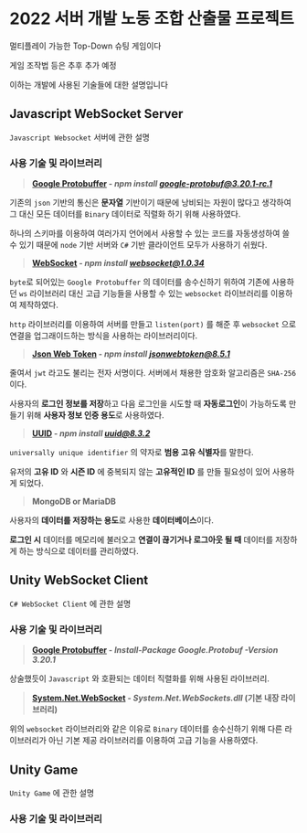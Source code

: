 # 2022 서버 개발 노동 조합 산출물 프로젝트

멀티플레이 가능한 Top-Down 슈팅 게임이다

게임 조작법 등은 추후 추가 예정

이하는 개발에 사용된 기술들에 대한 설명입니다

## Javascript WebSocket Server

`Javascript Websocket` 서버에 관한 설명

### 사용 기술 및 라이브러리

> **[Google Protobuffer](https://www.npmjs.com/package/google-protobuf) - *npm install google-protobuf@3.20.1-rc.1***

기존의 `json` 기반의 통신은 **문자열** 기반이기 때문에 낭비되는 자원이 많다고 생각하여 그 대신 모든 데이터를 `Binary` 데이터로 직렬화 하기 위해 사용하였다.

하나의 스키마를 이용하여 여러가지 언어에서 사용할 수 있는 코드를 자동생성하여 쓸 수 있기 때문에 `node` 기반 서버와 `C#` 기반 클라이언트 모두가 사용하기 쉬웠다.

> **[WebSocket](https://github.com/theturtle32/WebSocket-Node) - *npm install websocket@1.0.34***

`byte`로 되어있는 `Google Protobuffer` 의 데이터를 송수신하기 위하여 기존에 사용하던 `ws` 라이브러리 대신 고급 기능들을 사용할 수 있는 `websocket` 라이브러리를 이용하여 제작하였다.

`http` 라이브러리를 이용하여 서버를 만들고 `listen(port)` 를 해준 후 `websocket` 으로 연결을 업그래이드하는 방식을 사용하는 라이브러리이다.

> **[Json Web Token](https://jwt.io/) - *npm install jsonwebtoken@8.5.1***

줄여서 `jwt` 라고도 불리는 전자 서명이다. 서버에서 채용한 암호화 알고리즘은 `SHA-256` 이다.

사용자의 **로그인 정보를 저장**하고 다음 로그인을 시도할 때 **자동로그인**이 가능하도록 만들기 위해 **사용자 정보 인증 용도**로 사용하였다.

> **[UUID](https://github.com/uuidjs/uuid#readme) - *npm install uuid@8.3.2***

`universally unique identifier` 의 약자로 **범용 고유 식별자**를 말한다.

유저의 **고유 ID** 와 **시즌 ID** 에 중복되지 않는 **고유적인 ID** 를 만들 필요성이 있어 사용하게 되었다.

> **MongoDB or MariaDB**

사용자의 **데이터를 저장하는 용도**로 사용한 **데이터베이스**이다.

**로그인 시** 데이터를 메모리에 불러오고 **연결이 끊기거나 로그아웃 될 때** 데이터를 저장하게 하는 방식으로 데이터를 관리하였다.

## Unity WebSocket Client

`C# WebSocket Client` 에 관한 설명

### 사용 기술 및 라이브러리

> **[Google Protobuffer](https://www.nuget.org/packages/Google.Protobuf/) - *Install-Package Google.Protobuf -Version 3.20.1***

상술했듯이 `Javascript` 와 호환되는 데이터 직렬화를 위해 사용된 라이브러리.

> **[System.Net.WebSocket](https://docs.microsoft.com/ko-kr/dotnet/api/system.net.websockets.websocket?view=net-6.0) - *System.Net.WebSockets.dll* (기본 내장 라이브러리)**

위의 `websocket` 라이브러리와 같은 이유로 `Binary` 데이터를 송수신하기 위해 다른 라이브러리가 아닌 기본 제공 라이브러리를 이용하여 고급 기능을 사용하였다.

## Unity Game

`Unity Game` 에 관한 설명

### 사용 기술 및 라이브러리

